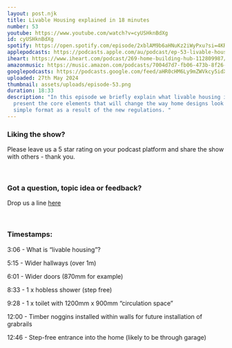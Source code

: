 ```yaml
---
layout: post.njk
title: Livable Housing explained in 18 minutes
number: 53
youtube: https://www.youtube.com/watch?v=cyUSHknBdXg
id: cyUSHknBdXg
spotify: https://open.spotify.com/episode/2xblAM9b6aHNuKz2iWyPxu?si=4KRCuDHsRBO89-9YmAXdyQ
applepodcasts: https://podcasts.apple.com/au/podcast/ep-53-livable-housing-explained-in-18-minutes/id1681936589?i=1000656830574
iheart: https://www.iheart.com/podcast/269-home-building-hub-112809987/
amazonmusic: https://music.amazon.com/podcasts/7004d7d7-fb06-473b-8f26-8ce9992cac11/episodes/c4f13446-ca95-4687-ab4e-57292b5cfff3/home-building-hub-ep-53-livable-housing-explained-in-18-minutes
googlepodcasts: https://podcasts.google.com/feed/aHR0cHM6Ly9mZWVkcy5idXp6c3Byb3V0LmNvbS8yMTM5MTU1LnJzcw/episode/QnV6enNwcm91dC0xNTEzNTUyMw?sa=X&ved=0CAUQkfYCahcKEwjo-9r2u6yGAxUAAAAAHQAAAAAQAQ
uploaded: 27th May 2024
thumbnail: assets/uploads/episode-53.png
duration: 18:33
description: "In this episode we briefly explain what livable housing is… and we
  present the core elements that will change the way home designs look in a
  simple format as a result of the new regulations. "
---
```

### Liking the show?

Please leave us a 5 star rating on your podcast platform and share the show with others - thank you.

<br>

### Got a question, topic idea or feedback?

Drop us a line <a href="/contact" id="contact-us" target="_blank">here</a>

<br>

### Timestamps:

3:06 - What is “livable housing”?

5:15 - Wider hallways (over 1m)

6:01 - Wider doors (870mm for example) 

8:33 - 1 x hobless shower (step free)

9:28 - 1 x toilet with 1200mm x 900mm “circulation space”

12:00 - Timber noggins installed within walls for future installation of grabrails

12:46 - Step-free entrance into the home (likely to be through garage)